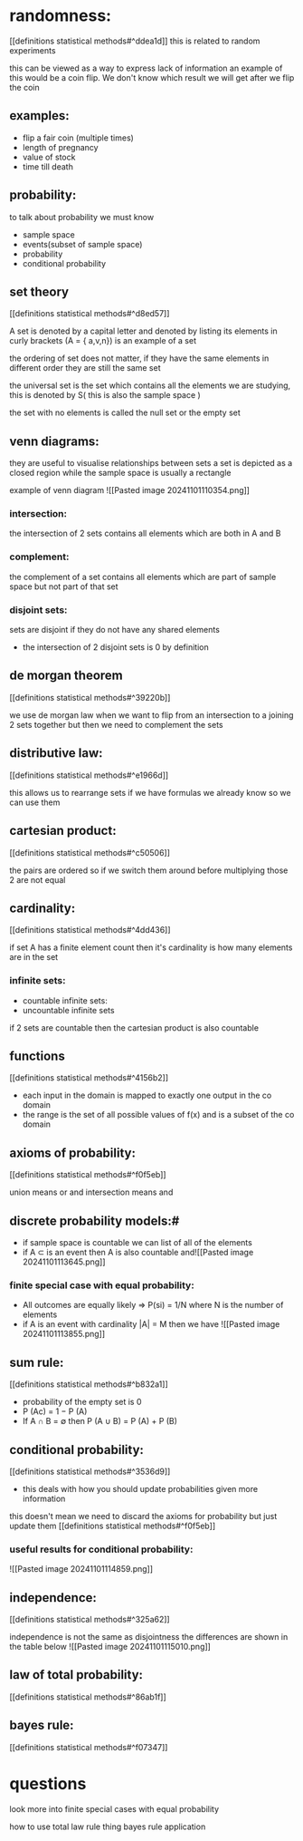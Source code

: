 # randomness:
[[definitions statistical methods#^ddea1d]]
this is related to random experiments

this can be viewed as a way to express lack of information
an example of this would be a coin flip. We don't know which result we will get after we flip the coin

## examples:
- flip a fair coin (multiple times)
- length of pregnancy
- value of stock 
- time till death


## probability:
to talk about probability we must know 
- sample space 
- events(subset of sample space)
- probability 
- conditional probability 


## set theory 
[[definitions statistical methods#^d8ed57]]

A set is denoted by a capital letter and denoted by listing its elements in curly brackets 
(A = { a,v,n}) is an example of a set 

the ordering of set does not matter, if they have the same elements in different order they are still the same set 

the universal set is the set which contains all the elements we are studying, this is denoted by S( this is also the sample space )

the set with no elements is called the null set or the empty set 

## venn diagrams:

they are useful to visualise relationships between sets
a set is depicted as a closed region while the sample space is usually a rectangle

example of venn diagram
![[Pasted image 20241101110354.png]]
### intersection:
the intersection of 2 sets contains all elements which are both in A and B 

### complement:
the complement of a set contains all elements which are part of sample space but not part of that set

### disjoint sets:
sets are disjoint if they do not have any shared elements

- the intersection of 2 disjoint sets is 0 by definition

## de morgan theorem
[[definitions statistical methods#^39220b]]

we use de morgan law when we want to flip from an intersection to a joining 2 sets together but then we need to complement the sets 
## distributive law:
[[definitions statistical methods#^e1966d]]

this allows us to rearrange sets if we have formulas we already know so we can use them 


## cartesian product:
[[definitions statistical methods#^c50506]]

the pairs are ordered so if we switch them around before multiplying those 2 are not equal 

## cardinality:
[[definitions statistical methods#^4dd436]]

if set A has a finite element count then it's cardinality is how many elements are in the set 

### infinite sets:
- countable infinite sets:
- uncountable infinite sets

if 2 sets are countable then the cartesian product is also countable 


## functions 
[[definitions statistical methods#^4156b2]]

- each input in the domain is mapped to exactly one output in the co domain
- the range is the set of all possible values of f(x) and is a subset of the co domain 


## axioms of probability:
[[definitions statistical methods#^f0f5eb]]

union means or and intersection means and

## discrete probability models:#
- if sample space is countable we can list of all of the elements
- if A ⊂ is an event then A is also countable and![[Pasted image 20241101113645.png]]

### finite special case with equal probability:
- All outcomes are equally likely => P(si) = 1/N where N is the number of elements
- if A is an event with cardinality |A| = M then we have ![[Pasted image 20241101113855.png]]

## sum rule:
[[definitions statistical methods#^b832a1]]

- probability of the empty set is 0 
- P (Ac) = 1 − P (A)
- If A ∩ B = ∅ then P (A ∪ B) = P (A) + P (B)

## conditional probability:
[[definitions statistical methods#^3536d9]]

- this deals with how you should update probabilities given more information


this doesn't mean we need to discard the axioms for probability but just update them 
[[definitions statistical methods#^f0f5eb]]
### useful results for conditional probability:
![[Pasted image 20241101114859.png]]
## independence:
[[definitions statistical methods#^325a62]]

independence is not the same as disjointness 
the differences are shown in the table below
![[Pasted image 20241101115010.png]]


## law of total probability:
[[definitions statistical methods#^86ab1f]]


## bayes rule:
[[definitions statistical methods#^f07347]]


# questions 
look more into finite special cases with equal probability

how to use total law rule thing
bayes rule application


